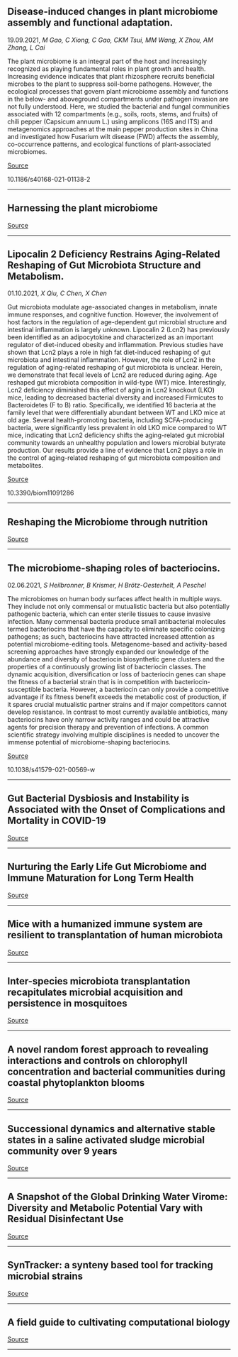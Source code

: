 ## Disease-induced changes in plant microbiome assembly and functional adaptation.
 19.09.2021, _M Gao, C Xiong, C Gao, CKM Tsui, MM Wang, X Zhou, AM Zhang, L Cai_


The plant microbiome is an integral part of the host and increasingly recognized as playing fundamental roles in plant growth and health. Increasing evidence indicates that plant rhizosphere recruits beneficial microbes to the plant to suppress soil-borne pathogens. However, the ecological processes that govern plant microbiome assembly and functions in the below- and aboveground compartments under pathogen invasion are not fully understood. Here, we studied the bacterial and fungal communities associated with 12 compartments (e.g., soils, roots, stems, and fruits) of chili pepper (Capsicum annuum L.) using amplicons (16S and ITS) and metagenomics approaches at the main pepper production sites in China and investigated how Fusarium wilt disease (FWD) affects the assembly, co-occurrence patterns, and ecological functions of plant-associated microbiomes.

[Source](https://conferences.nature.com/event/5f53e7f8-a89a-4a43-bb97-d6092145b0fa/summary?sap-outbound-id=5B0AE0F168C9F44A14676D2D36DEC4F7896B91DE&RefId=NatAetocs)

10.1186/s40168-021-01138-2

---

## Harnessing the plant microbiome

[Source](https://conferences.nature.com/event/5f53e7f8-a89a-4a43-bb97-d6092145b0fa/summary?sap-outbound-id=5B0AE0F168C9F44A14676D2D36DEC4F7896B91DE&RefId=NatAetocs)

---

## Lipocalin 2 Deficiency Restrains Aging-Related Reshaping of Gut Microbiota Structure and Metabolism.
 01.10.2021, _X Qiu, C Chen, X Chen_


Gut microbiota modulate age-associated changes in metabolism, innate immune responses, and cognitive function. However, the involvement of host factors in the regulation of age-dependent gut microbial structure and intestinal inflammation is largely unknown. Lipocalin 2 (Lcn2) has previously been identified as an adipocytokine and characterized as an important regulator of diet-induced obesity and inflammation. Previous studies have shown that Lcn2 plays a role in high fat diet-induced reshaping of gut microbiota and intestinal inflammation. However, the role of Lcn2 in the regulation of aging-related reshaping of gut microbiota is unclear. Herein, we demonstrate that fecal levels of Lcn2 are reduced during aging. Age reshaped gut microbiota composition in wild-type (WT) mice. Interestingly, Lcn2 deficiency diminished this effect of aging in Lcn2 knockout (LKO) mice, leading to decreased bacterial diversity and increased Firmicutes to Bacteroidetes (F to B) ratio. Specifically, we identified 16 bacteria at the family level that were differentially abundant between WT and LKO mice at old age. Several health-promoting bacteria, including SCFA-producing bacteria, were significantly less prevalent in old LKO mice compared to WT mice, indicating that Lcn2 deficiency shifts the aging-related gut microbial community towards an unhealthy population and lowers microbial butyrate production. Our results provide a line of evidence that Lcn2 plays a role in the control of aging-related reshaping of gut microbiota composition and metabolites.

[Source](https://conferences.nature.com/event/83bbeaa0-9f04-42f4-a69c-beb294c7a3b6/summary?sap-outbound-id=5B0AE0F168C9F44A14676D2D36DEC4F7896B91DE&RefId=eTocs)

10.3390/biom11091286

---

## Reshaping the Microbiome through nutrition 

[Source](https://conferences.nature.com/event/83bbeaa0-9f04-42f4-a69c-beb294c7a3b6/summary?sap-outbound-id=5B0AE0F168C9F44A14676D2D36DEC4F7896B91DE&RefId=eTocs)

---

## The microbiome-shaping roles of bacteriocins.
 02.06.2021, _S Heilbronner, B Krismer, H Brötz-Oesterhelt, A Peschel_


The microbiomes on human body surfaces affect health in multiple ways. They include not only commensal or mutualistic bacteria but also potentially pathogenic bacteria, which can enter sterile tissues to cause invasive infection. Many commensal bacteria produce small antibacterial molecules termed bacteriocins that have the capacity to eliminate specific colonizing pathogens; as such, bacteriocins have attracted increased attention as potential microbiome-editing tools. Metagenome-based and activity-based screening approaches have strongly expanded our knowledge of the abundance and diversity of bacteriocin biosynthetic gene clusters and the properties of a continuously growing list of bacteriocin classes. The dynamic acquisition, diversification or loss of bacteriocin genes can shape the fitness of a bacterial strain that is in competition with bacteriocin-susceptible bacteria. However, a bacteriocin can only provide a competitive advantage if its fitness benefit exceeds the metabolic cost of production, if it spares crucial mutualistic partner strains and if major competitors cannot develop resistance. In contrast to most currently available antibiotics, many bacteriocins have only narrow activity ranges and could be attractive agents for precision therapy and prevention of infections. A common scientific strategy involving multiple disciplines is needed to uncover the immense potential of microbiome-shaping bacteriocins.

[Source](https://doi.org/10.1038/s41579-021-00569-w)

10.1038/s41579-021-00569-w

---

## Gut Bacterial Dysbiosis and Instability is Associated with the Onset of Complications and Mortality in COVID-19

[Source](https://doi.org/10.1101/2021.10.08.463613)

---

## Nurturing the Early Life Gut Microbiome and Immune Maturation for Long Term Health

[Source](https://doi.org/10.3390/microorganisms9102110)

---

## Mice with a humanized immune system are resilient to transplantation of human microbiota

[Source](https://doi.org/10.1101/2021.10.06.463343)

---

## Inter-species microbiota transplantation recapitulates microbial acquisition and persistence in mosquitoes

[Source](https://doi.org/10.1101/2021.10.06.463328)

---

## A novel random forest approach to revealing interactions and controls on chlorophyll concentration and bacterial communities during coastal phytoplankton blooms

[Source](https://doi.org/10.1038/s41598-021-98110-9)

---

## Successional dynamics and alternative stable states in a saline activated sludge microbial community over 9 years

[Source](https://doi.org/10.1186/s40168-021-01151-5)

---

## A Snapshot of the Global Drinking Water Virome: Diversity and Metabolic Potential Vary with Residual Disinfectant Use

[Source](https://doi.org/10.1101/2021.10.07.463401)

---

## SynTracker: a synteny based tool for tracking microbial strains

[Source](https://doi.org/10.1101/2021.10.06.463341)

---

## A field guide to cultivating computational biology

[Source](https://doi.org/10.1371/journal.pbio.3001419)

---

